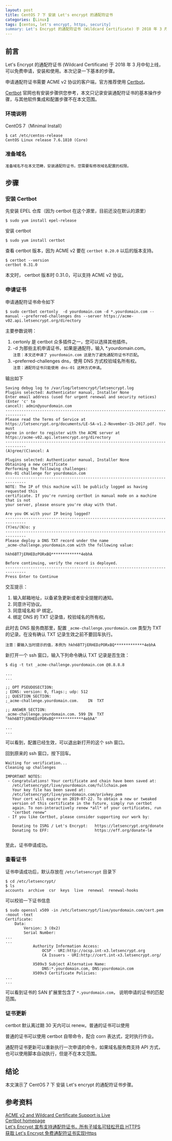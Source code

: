 ```yaml
---
layout: post
title: CentOS 7 下 安装 Let's encrypt 的通配符证书
categories: [Linux]
tags: [centos, let's encrypt, https, security]
summary: Let's Encrypt 的通配符证书 (Wildcard Certificate) 于 2018 年 3 月中旬上线，可以免费申请，安装和使用。本次记录一下基本的步骤。
---
```

## 前言
Let's Encrypt 的通配符证书 (Wildcard Certificate) 于 2018 年 3 月中旬上线，可以免费申请，安装和使用。本次记录一下基本的步骤。

申请通配符证书需要 ACME v2 协议的客户端，官方推荐使用 [Certbot][2]。

[Certbot][2] 官网也有安装步骤供您参考，本文只记录安装通配符证书的基本操作步骤，与其他软件集成和配置步骤不在本文范围。

### 环境说明

CentOS 7（Minimal Install）

```terminal
$ cat /etc/centos-release 
CentOS Linux release 7.6.1810 (Core) 
```

### 准备域名

`准备域名不在本文范畴，安装通配符证书，您需要有修改域名配置的权限。`

## 步骤

### 安装 Certbot

先安装 EPEL 仓库（因为 certbot 在这个源里，目前还没在默认的源里）

```terminal
$ sudo yum install epel-release
```

安装 certbot

```terminal
$ sudo yum install certbot
```

查看 certbot 版本，因为 ACME v2 要在 `certbot 0.20.0` 以后的版本支持。

```terminal
$ certbot --version
certbot 0.31.0
```

本文时， certbot 版本时 0.31.0，可以支持 ACME v2 协议。

### 申请证书

申请通配符证书命令如下

```terminal
$ sudo certbot certonly  -d yourdomain.com -d *.yourdomain.com --manual --preferred-challenges dns --server https://acme-v02.api.letsencrypt.org/directory
```

主要参数说明：

1. certonly 是 certbot 众多插件之一，您可以选择其他插件。  
2. -d 为那些主机申请证书，如果是通配符，输入 *.yourdomain.com。  
`注意：本文还申请了 yourdomain.com 这是为了避免通配符证书不匹配`。  
3. –preferred-challenges dns，使用 DNS 方式校验域名所有权。  
`注意：通配符证书只能使用 dns-01 这种方式申请`。  

输出如下

```terminal
Saving debug log to /var/log/letsencrypt/letsencrypt.log
Plugins selected: Authenticator manual, Installer None
Enter email address (used for urgent renewal and security notices) (Enter 'c' to
cancel): admin@yourdomain.com
-------------------------------------------------------------------------------
Please read the Terms of Service at
https://letsencrypt.org/documents/LE-SA-v1.2-November-15-2017.pdf. You must
agree in order to register with the ACME server at
https://acme-v02.api.letsencrypt.org/directory
-------------------------------------------------------------------------------
(A)gree/(C)ancel: A
 
Plugins selected: Authenticator manual, Installer None
Obtaining a new certificate
Performing the following challenges:
dns-01 challenge for yourdomain.com
-------------------------------------------------------------------------------
NOTE: The IP of this machine will be publicly logged as having requested this
certificate. If you're running certbot in manual mode on a machine that is not
your server, please ensure you're okay with that.
 
Are you OK with your IP being logged?
-------------------------------------------------------------------------------
(Y)es/(N)o: y
-------------------------------------------------------------------------------
Please deploy a DNS TXT record under the name
_acme-challenge.yourdomain.com with the following value:
 
hkh6BT7jERHEDzPORxBQ*************4ebhA
 
Before continuing, verify the record is deployed.
-------------------------------------------------------------------------------
Press Enter to Continue
```

交互提示：
1. 输入邮箱地址，以备紧急更新或者安全提醒的通知。
2. 同意许可协议。
3. 同意域名和 IP 绑定。
4. 绑定 DNS 的 TXT 记录值，校验域名的所有权。

此时去 DNS 服务商那里，配置 `_acme-challenge.yourdomain.com` 类型为 TXT 的记录。在没有确认 TXT 记录生效之前不要回车执行。

`注意：要输入当时提示的值，本例为 hkh6BT7jERHEDzPORxBQ*************4ebhA` 

新打开一个 ssh 窗口，输入下列命令确认 TXT 记录是否生效：

```terminal
$ dig -t txt _acme-challenge.yourdomain.com @8.8.8.8

...
...

;; OPT PSEUDOSECTION:
; EDNS: version: 0, flags:; udp: 512
;; QUESTION SECTION:
;_acme-challenge.yourdomain.com.	IN	TXT

;; ANSWER SECTION:
_acme-challenge.yourdomain.com. 599	IN	TXT	"hkh6BT7jERHEDzPORxBQ*************4ebhA"

...
...

```

可以看到，配置已经生效，可以退出新打开的这个 ssh 窗口。

回到原来的 ssh 窗口，按下回车。

```terminal
Waiting for verification...
Cleaning up challenges 

IMPORTANT NOTES:
 - Congratulations! Your certificate and chain have been saved at:
   /etc/letsencrypt/live/yourdomain.com/fullchain.pem
   Your key file has been saved at:
   /etc/letsencrypt/live/yourdomain.com/privkey.pem
   Your cert will expire on 2019-07-22. To obtain a new or tweaked
   version of this certificate in the future, simply run certbot
   again. To non-interactively renew *all* of your certificates, run
   "certbot renew"
 - If you like Certbot, please consider supporting our work by:
 
   Donating to ISRG / Let's Encrypt:   https://letsencrypt.org/donate
   Donating to EFF:                    https://eff.org/donate-le
   
```

至此，证书申请成功。

### 查看证书

证书申请成功后，默认存放在 `/etc/letsencrypt` 目录下

```terminal
$ cd /etc/letsencrypt/
$ ls
accounts  archive  csr  keys  live  renewal  renewal-hooks
```

可以校验一下证书信息

```terminal
$ sudo openssl x509 -in /etc/letsencrypt/live/yourdomain.com/cert.pem -noout -text
Certificate:
    Data:
        Version: 3 (0x2)
        Serial Number:
...
...
            Authority Information Access: 
                OCSP - URI:http://ocsp.int-x3.letsencrypt.org
                CA Issuers - URI:http://cert.int-x3.letsencrypt.org/

            X509v3 Subject Alternative Name: 
                DNS:*.yourdomain.com, DNS:yourdomain.com
            X509v3 Certificate Policies: 
...
...
```

可以看到证书的 SAN 扩展里包含了 `*.yourdomain.com`， 说明申请的证书的匹配范围。

### 证书更新

certbot 默认离过期 30 天内可以 renew。普通的证书可以使用

普通的证书可以使用 certbot 自带命令，配合 corn 表达式，定时执行作业。

通配符证书更新可以重新执行一次申请的命令，如果域名服务商支持 API 方式，也可以使用脚本自动执行，但是不在本文范围。

## 结论
本文演示了 CentOS 7 下 安装 Let's encrypt 的通配符证书步骤。

## 参考资料
[ACME v2 and Wildcard Certificate Support is Live][1]  
[Certbot homepage][2]  
[Let's Encrypt 宣布支持通配符证书，所有子域名可轻松开启 HTTPS][3]  
[获取 Let's Encrypt 免费通配符证书实现Https][4]  
 
[1]: https://community.letsencrypt.org/t/acme-v2-and-wildcard-certificate-support-is-live/55579  
[2]: https://certbot.eff.org/  
[3]: https://www.infoq.cn/article/2018/03/lets-encrypt-wildcard-https  
[4]: https://www.cnblogs.com/stulzq/p/8628163.html   